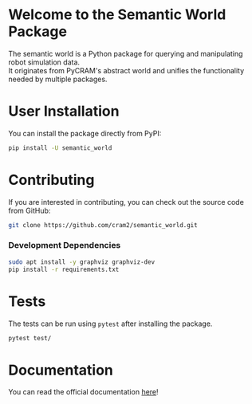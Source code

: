 # Welcome to the Semantic World Package

The semantic world is a Python package for querying and manipulating robot simulation data.  
It originates from PyCRAM's abstract world and unifies the functionality needed by multiple packages.

# User Installation


You can install the package directly from PyPI:

```bash
pip install -U semantic_world
```

# Contributing

If you are interested in contributing, you can check out the source code from GitHub:

```bash
git clone https://github.com/cram2/semantic_world.git
```

### Development Dependencies

```bash
sudo apt install -y graphviz graphviz-dev
pip install -r requirements.txt
```


# Tests
The tests can be run using `pytest` after installing the package.

```bash
pytest test/
```

# Documentation

You can read the official documentation [here](https://cram2.github.io/semantic_world/intro.html)!